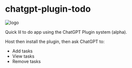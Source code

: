 # chatgpt-plugin-todo

![logo](https://user-images.githubusercontent.com/3625698/230710163-5526692a-f392-48e6-816e-b2d8298f6393.png)

Quick lil to do app using the ChatGPT Plugin system (alpha).

Host then install the plugin, then ask ChatGPT to:

* Add tasks
* View tasks
* Remove tasks

